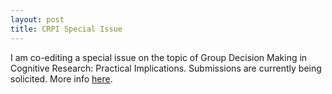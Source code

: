 ```yaml
---
layout: post
title: CRPI Special Issue
---
```


I am co-editing a special issue on the topic of Group Decision Making in Cognitive Research: Practical Implications. Submissions are currently being solicited. More info [here](https://www.psychonomic.org/page/CRPIgroupdecision). 
